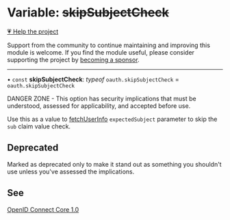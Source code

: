 # Variable: ~~skipSubjectCheck~~

[💗 Help the project](https://github.com/sponsors/panva)

Support from the community to continue maintaining and improving this module is welcome. If you find the module useful, please consider supporting the project by [becoming a sponsor](https://github.com/sponsors/panva).

***

• `const` **skipSubjectCheck**: *typeof* `oauth.skipSubjectCheck` = `oauth.skipSubjectCheck`

DANGER ZONE - This option has security implications that must be understood,
assessed for applicability, and accepted before use.

Use this as a value to [fetchUserInfo](../functions/fetchUserInfo.md) `expectedSubject` parameter to
skip the `sub` claim value check.

## Deprecated

Marked as deprecated only to make it stand out as something you
  shouldn't use unless you've assessed the implications.

## See

[OpenID Connect Core 1.0](https://openid.net/specs/openid-connect-core-1_0-errata2.html#UserInfoResponse)

